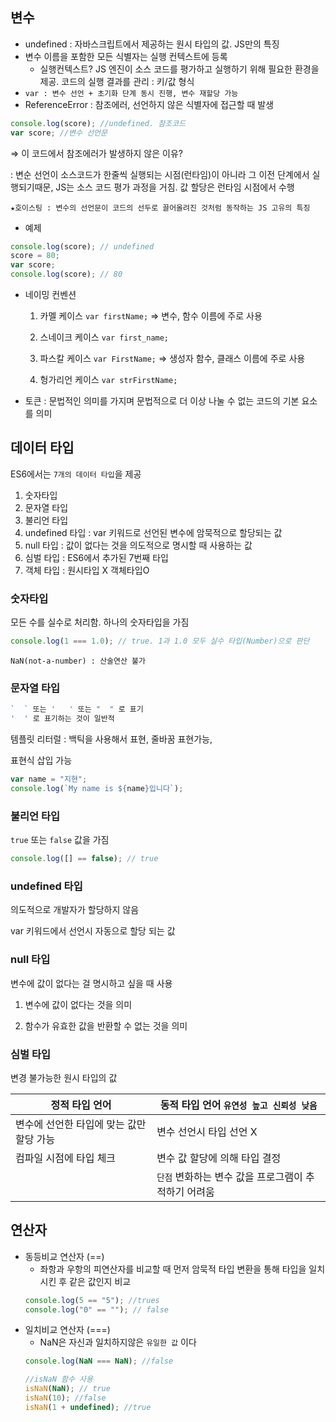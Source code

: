 ## 변수

- undefined : 자바스크립트에서 제공하는 원시 타입의 값. JS만의 특징
- 변수 이름을 포함한 모든 식별자는 실행 컨텍스트에 등록
  - 실행컨텍스트? JS 엔진이 소스 코드를 평가하고 실행하기 위해 필요한 환경을 제공. 코드의 실행 결과를 관리 : 키/값 형식
- `var : 변수 선언 + 초기화 단계 동시 진행, 변수 재할당 가능`
- ReferenceError : 참조에러, 선언하지 않은 식별자에 접근할 때 발생

```jsx
console.log(score); //undefined. 참조코드
var score; //변수 선언문
```

⇒ 이 코드에서 참조에러가 발생하지 않은 이유?

: 변순 선언이 소스코드가 한줄씩 실행되는 시점(런타임)이 아니라 그 이전 단계에서 실행되기때문, JS는 소스 코드 평가 과정을 거침. 값 할당은 런타임 시점에서 수행

`★호이스팅 : 변수의 선언문이 코드의 선두로 끌어올려진 것처럼 동작하는 JS 고유의 특징`

- 예제

```jsx
console.log(score); // undefined
score = 80;
var score;
console.log(score); // 80
```

- 네이밍 컨벤션

  1. 카멜 케이스 `var firstName;` ⇒ 변수, 함수 이름에 주로 사용

  2. 스네이크 케이스 `var first_name;`

  3. 파스칼 케이스 `var FirstName;` ⇒ 생성자 함수, 클래스 이름에 주로 사용

  4. 헝가리언 케이스 `var strFirstName;`

- 토큰 : 문법적인 의미를 가지며 문법적으로 더 이상 나눌 수 없는 코드의 기본 요소를 의미

## 데이터 타입

ES6에서는 `7개의 데이터 타입`을 제공

1. 숫자타입
2. 문자열 타입
3. 불리언 타입
4. undefined 타입 : var 키워드로 선언된 변수에 암묵적으로 할당되는 값
5. null 타입 : 값이 없다는 것을 의도적으로 명시할 때 사용하는 값
6. 심벌 타입 : ES6에서 추가된 7번째 타입
7. 객체 타입 : 원시타입 X 객체타입O

### 숫자타입

모든 수를 실수로 처리함. 하나의 숫자타입을 가짐

```jsx
console.log(1 === 1.0); // true. 1과 1.0 모두 실수 타입(Number)으로 판단
```

`NaN(not-a-number) : 산술연산 불가`

### 문자열 타입

```jsx
`  ` 또는 '   ' 또는 "  " 로 표기
'  ' 로 표기하는 것이 일반적
```

템플릿 리터럴 : 백틱을 사용해서 표현, 줄바꿈 표현가능,

표현식 삽입 가능

```jsx
var name = "지현";
console.log(`My name is ${name}입니다`);
```

### 불리언 타입

`true` 또는 `false` 값을 가짐

```jsx
console.log([] == false); // true
```

### undefined 타입

의도적으로 개발자가 할당하지 않음

var 키워드에서 선언시 자동으로 할당 되는 값

### null 타입

변수에 값이 없다는 걸 명시하고 싶을 때 사용

1. 변수에 값이 없다는 것을 의미

2. 함수가 유효한 값을 반환할 수 없는 것을 의미

### 심벌 타입

변경 불가능한 원시 타입의 값

| 정적 타입 언어                           | 동적 타입 언어 `유연성 높고 신뢰성 낮음`             |
| ---------------------------------------- | ---------------------------------------------------- |
| 변수에 선언한 타입에 맞는 값만 할당 가능 | 변수 선언시 타입 선언 X                              |
| 컴파일 시점에 타입 체크                  | 변수 값 할당에 의해 타입 결정                        |
|                                          | `단점` 변화하는 변수 값을 프로그램이 추적하기 어려움 |

## 연산자

- 동등비교 연산자 (==)
  - 좌항과 우항의 피연산자를 비교할 때 먼저 암묵적 타입 변환을 통해 타입을 일치시킨 후 같은 값인지 비교
  ```jsx
  console.log(5 == "5"); //trues
  console.log("0" == ""); // false
  ```
- 일치비교 연산자 (===)
  - NaN은 자신과 일치하지않은 `유일한 값` 이다
  ```jsx
  console.log(NaN === NaN); //false

  //isNaN 함수 사용
  isNaN(NaN); // true
  isNaN(10); //false
  isNaN(1 + undefined); //true
  ```
